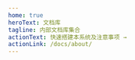 ```yaml
---
home: true
heroText: 文档库
tagline: 内部文档库集合
actionText: 快速搭建本系统及注意事项 →
actionLink: /docs/about/
---
```

